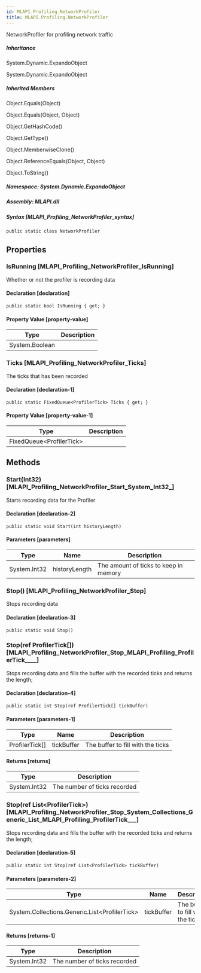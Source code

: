 ```yaml
---  
id: MLAPI.Profiling.NetworkProfiler  
title: MLAPI.Profiling.NetworkProfiler  
---
```


<div class="markdown level0 summary" markdown="1">

NetworkProfiler for profiling network traffic

</div>

<div class="markdown level0 conceptual" markdown="1">

</div>

<div class="inheritance" markdown="1">

##### Inheritance

<div class="level0" markdown="1">

System.Dynamic.ExpandoObject

</div>

<div class="level1" markdown="1">

System.Dynamic.ExpandoObject

</div>

</div>

<div class="inheritedMembers" markdown="1">

##### Inherited Members

<div markdown="1">

Object.Equals(Object)

</div>

<div markdown="1">

Object.Equals(Object, Object)

</div>

<div markdown="1">

Object.GetHashCode()

</div>

<div markdown="1">

Object.GetType()

</div>

<div markdown="1">

Object.MemberwiseClone()

</div>

<div markdown="1">

Object.ReferenceEquals(Object, Object)

</div>

<div markdown="1">

Object.ToString()

</div>

</div>

##### **Namespace**: System.Dynamic.ExpandoObject

##### **Assembly**: MLAPI.dll

##### Syntax [MLAPI_Profiling_NetworkProfiler_syntax]

    public static class NetworkProfiler

## Properties 

### IsRunning [MLAPI_Profiling_NetworkProfiler_IsRunning]

<div class="markdown level1 summary" markdown="1">

Whether or not the profiler is recording data

</div>

<div class="markdown level1 conceptual" markdown="1">

</div>

#### Declaration [declaration]

    public static bool IsRunning { get; }

#### Property Value [property-value]

| Type           | Description |
|----------------|-------------|
| System.Boolean |             |

### Ticks [MLAPI_Profiling_NetworkProfiler_Ticks]

<div class="markdown level1 summary" markdown="1">

The ticks that has been recorded

</div>

<div class="markdown level1 conceptual" markdown="1">

</div>

#### Declaration [declaration-1]

    public static FixedQueue<ProfilerTick> Ticks { get; }

#### Property Value [property-value-1]

| Type                       | Description |
|----------------------------|-------------|
| FixedQueue\<ProfilerTick\> |             |

## Methods 

### Start(Int32) [MLAPI_Profiling_NetworkProfiler_Start_System_Int32_]

<div class="markdown level1 summary" markdown="1">

Starts recording data for the Profiler

</div>

<div class="markdown level1 conceptual" markdown="1">

</div>

#### Declaration [declaration-2]

    public static void Start(int historyLength)

#### Parameters [parameters]

| Type         | Name          | Description                           |
|--------------|---------------|---------------------------------------|
| System.Int32 | historyLength | The amount of ticks to keep in memory |

### Stop() [MLAPI_Profiling_NetworkProfiler_Stop]

<div class="markdown level1 summary" markdown="1">

Stops recording data

</div>

<div class="markdown level1 conceptual" markdown="1">

</div>

#### Declaration [declaration-3]

    public static void Stop()

### Stop(ref ProfilerTick\[\]) [MLAPI_Profiling_NetworkProfiler_Stop_MLAPI_Profiling_ProfilerTick____]

<div class="markdown level1 summary" markdown="1">

Stops recording data and fills the buffer with the recorded ticks and
returns the length;

</div>

<div class="markdown level1 conceptual" markdown="1">

</div>

#### Declaration [declaration-4]

    public static int Stop(ref ProfilerTick[] tickBuffer)

#### Parameters [parameters-1]

| Type             | Name       | Description                       |
|------------------|------------|-----------------------------------|
| ProfilerTick\[\] | tickBuffer | The buffer to fill with the ticks |

#### Returns [returns]

| Type         | Description                  |
|--------------|------------------------------|
| System.Int32 | The number of ticks recorded |

### Stop(ref List\<ProfilerTick\>) [MLAPI_Profiling_NetworkProfiler_Stop_System_Collections_Generic_List_MLAPI_Profiling_ProfilerTick___]

<div class="markdown level1 summary" markdown="1">

Stops recording data and fills the buffer with the recorded ticks and
returns the length;

</div>

<div class="markdown level1 conceptual" markdown="1">

</div>

#### Declaration [declaration-5]

    public static int Stop(ref List<ProfilerTick> tickBuffer)

#### Parameters [parameters-2]

| Type                                            | Name       | Description                       |
|-------------------------------------------------|------------|-----------------------------------|
| System.Collections.Generic.List\<ProfilerTick\> | tickBuffer | The buffer to fill with the ticks |

#### Returns [returns-1]

| Type         | Description                  |
|--------------|------------------------------|
| System.Int32 | The number of ticks recorded |
